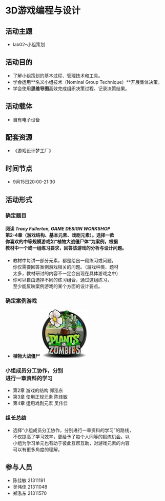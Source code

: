 # 3D游戏编程与设计

## 活动主题

- lab02-小组策划

## 活动目的

- 了解小组策划的基本过程、管理技术和工具。
- 学会运用**名义小组技术（Nominal Group Technique）**开展集体决策。
- 学会使用**思维导图**高效完成组织决策过程、记录决策结果。

## 活动载体

- 自有电子设备

## 配套资源

- 《游戏设计梦工厂》

## 时间节点

- 9月15日20:00-21:30

## 活动形式

### 确定题目

#### 阅读 *Tracy Fullerton, GAME DESIGN WORKSHOP* <br/>第2-4章（游戏结构、基本元素、戏剧元素）。选择一款<br/>你喜欢的中等规模游戏如“植物大战僵尸体”为案例，根据<br/>教材中一个或一组练习要求，回答该游戏的分析与设计问题。

- 教材中每讲一部分元素，都是给出一段练习或问题，<br/>你仅需要回答案例游戏相关的问题。（游戏种类、题材<br/>太多，教材研讨的内容不一定会出现在具体游戏之中）
- 你可以自由选择不同的练习组合，通过这组练习，<br/>至少能反映案例游戏的某个方面的设计要点。

### 确定案例游戏
- **植物大战僵尸**![](../pic/pvz.png)

### 小组成员分工协作，分别<br/>进行一章资料的学习

- 第2章 游戏的结构 郑泓东
- 第3章 使用正规元素 陈佳敏
- 第4章 运用戏剧元素 吴伟佳

### 组长总结

- 选择“小组成员分工协作，分别进行一章资料的学习”的路线，<br/>不仅提高了学习效率，更给予了每个人同等的锻炼机会。以<br/>小组为学习单元也有助于彼此互帮互助，对游戏元素的内容<br/>可以有更多角度的理解。

## 参与人员
- 陈佳敏 21311191
- 吴伟佳 21311048
- 郑泓东 21311570